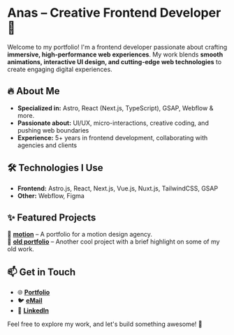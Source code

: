 # Anas – Creative Frontend Developer 🚀  

Welcome to my portfolio! I'm a frontend developer passionate about crafting **immersive, high-performance web experiences**. My work blends **smooth animations, interactive UI design, and cutting-edge web technologies** to create engaging digital experiences.  

## 🔥 About Me  
- **Specialized in:** Astro, React (Next.js, TypeScript), GSAP, Webflow & more.  
- **Passionate about:** UI/UX, micro-interactions, creative coding, and pushing web boundaries  
- **Experience:** 5+ years in frontend development, collaborating with agencies and clients  

## 🛠️ Technologies I Use  
- **Frontend:** Astro.js, React, Next.js, Vue.js, Nuxt.js, TailwindCSS, GSAP
- **Other:** Webflow, Figma

## ✨ Featured Projects  
🔹 **[motion](https://motion.ma/)** – A portfolio for a motion design agency.  
🔹 **[old portfolio](https://heyanas.vercel.app/)** – Another cool project with a brief highlight on some of my old work.  

## 📫 Get in Touch  
- 🌐 **[Portfolio](https://helloanas.vercel.app/)**  
- 🐦 **[eMail](mailto:anas.frontdev@gmail.com)**  
- 💼 **[LinkedIn](https://www.linkedin.com/in/anas-frontdev/)**  

Feel free to explore my work, and let's build something awesome! 🚀  
